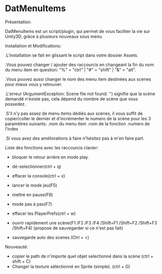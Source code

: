 # DatMenuItems

Présentation:

DatMenuItems est un script/plugin, qui permet de vous faciliter la vie sur Unity3D, grâce à plusieurs nouveaux sous menu.


Installation et Modifications:

.L'installation se fait en glissant le script dans votre dossier Assets.

.Vous pouvez changer / ajouter des raccourcis en changeant la fin du nom du menu item en question: "%" = "ctrl" | "#" = "shift" | "&" = "alt".                   

.Vous pouvez aussi changer le nom des menu item destinées aux scenes pour mieux vous y retrouver.

.L'erreur (ArgumentException: Scene file not found: '') signifie que la scène demandé n'existe pas, cela dépend du nombre de scène que vous possedez.             

.S'il n'y pas assez de menu items dédiés aux scènes, il vous suffit de copier/coller le dernier et d'incrémenter le numero de la scène pour les 3 paramètres suivants: 
    .nom du menu item
    .nom de la fonction
    .numero de l'index

.Si vous avez des améliorations à faire n'hésitez pas à m'en faire part.


Liste des fonctions avec les raccourcis clavier:

- bloquer le retour arrière en mode play.                                                                                                                       

- dé-selectionner(ctrl + q)

- effacer la console(ctrl + x)

- lancer le mode jeu(F5)

- mettre en pause(F6)
                                                                                                                                           
- mode pas à pas(F7)
                                                                                                                                           
- effacer les PlayerPrefs(ctrl + w)
                                                                                                                                 
- ouvrir rapidement une scène(F1 /F2 /F3 /F4 /Shift+F1 
/Shift+F2 /Shift+F3 /Shift+F4) (propose de sauvegarder si ce n'est pas fait)

- sauvegarde auto des scenes (Ctrl  + <)                                                                                                                        


Nouveauté:
  
- copier le path de n'importe quel objet selectionné dans la scène (ctrl + shift + C)
- Changer la texture séléctionné en Sprite (simple). (ctrl + G)
